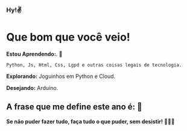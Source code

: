 ### Hy!✌

# Que bom que você veio! 

**Estou Aprendendo:**. 🚀

	Python, Js, Html, Css, Lgpd e outras coisas legais de tecnologia.
	
**Explorando:** Joguinhos em Python e Cloud.

 **Desejando:**  Arduíno. 
   
## A frase que me define este ano é: 🎯
**Se não puder fazer tudo,
   faça tudo o que puder, sem desistir!** 🤸‍♀️✨
<!--
**Ramosdelima/Ramosdelima** is a ✨ _special_ ✨ repository because its `README.md` (this file) appears on your GitHub profile.

Here are some ideas to get you started:

- 🔭 I’m currently working on ...
- 🌱 I’m currently learning ...
- 👯 I’m looking to collaborate on ...
- 🤔 I’m looking for help with ...
- 💬 Ask me about ...
- 📫 How to reach me: ...
- 😄 Pronouns: ...
- ⚡ Fun fact: ...
-->
